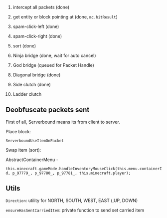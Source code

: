 1. intercept all packets (done)
2. get entity or block pointing at (done, `mc.hitResult`)
3. spam-click-left (done)

4. spam-click-right (done)

5. sort (done)

6. Ninja bridge (done, wait for auto cancel)

7. God bridge (queued for Packet Handle)

8. Diagonal bridge (done)

9. Side clutch (done)

10. Ladder clutch


## Deobfuscate packets sent

First of all, Serverbound means its from client to server.



Place block:

`ServerboundUseItemOnPacket`



Swap item (sort):

AbstractContainerMenu -   

```this.minecraft.gameMode.handleInventoryMouseClick(this.menu.containerId, p_97779_, p_97780_, p_97781_, this.minecraft.player);```



## Utils

`Direction`: utility for NORTH, SOUTH, WEST, EAST (,UP, DOWN)

`ensureHasSentCarriedItem`: private function to send set carried item

